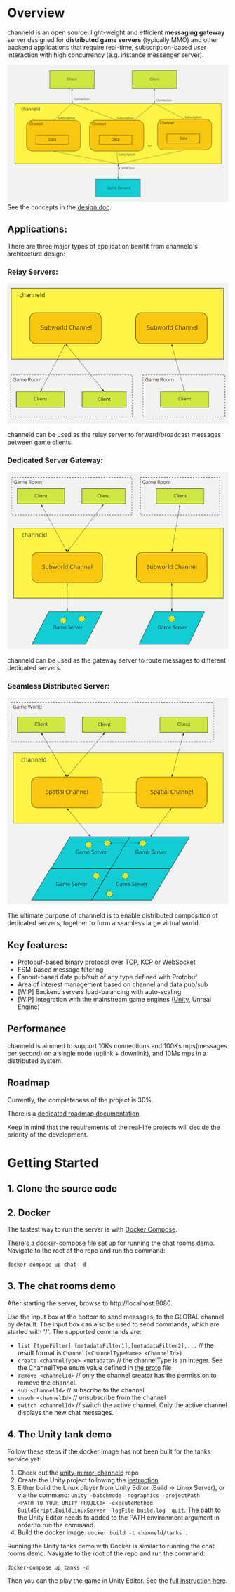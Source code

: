 # Overview
channeld is an open source, light-weight and efficient **messaging gateway** server designed for **distributed game servers** (typically MMO) 
and other backend applications that require real-time, subscription-based user interaction with high concurrency (e.g. instance messenger server).

![architecture](doc/architecture.png)
See the concepts in the [design doc](doc/design.md).

## Applications:
There are three major types of application benifit from channeld's architecture design:
### Relay Servers:
![](doc/relay.png)

channeld can be used as the relay server to forward/broadcast messages between game clients.

### Dedicated Server Gateway:
![](doc/dedicated.png)

channeld can be used as the gateway server to route messages to different dedicated servers.

### Seamless Distributed Server:
![](doc/seamless.png)

The ultimate purpose of channeld is to enable distributed composition of dedicated servers, together to form a seamless large virtual world.

## Key features:
* Protobuf-based binary protocol over TCP, KCP or WebSocket
* FSM-based message filtering
* Fanout-based data pub/sub of any type defined with Protobuf
* Area of interest management based on channel and data pub/sub
* [WIP] Backend servers load-balancing with auto-scaling
* [WIP] Integration with the mainstream game engines ([Unity](https://github.com/indiest/channeld-unity-mirror), Unreal Engine)

## Performance
channeld is aimmed to support 10Ks connections and 100Ks mps(messages per second) on a single node (uplink + downlink), and 10Ms mps in a distributed system.

## Roadmap
Currently, the completeness of the project is 30%.

There is a [dedicated roadmap documentation](doc/roadmap.md).

Keep in mind that the requirements of the real-life projects will decide the priority of the development.

# Getting Started
## 1. Clone the source code
## 2. Docker
The fastest way to run the server is with [Docker Compose](https://docs.docker.com/compose/).

There's a [docker-compose file](docker-compose.yml) set up for running the chat rooms demo. Navigate to the root of the repo and run the command:

`docker-compose up chat -d`

## 3. The chat rooms demo
After starting the server, browse to http://localhost:8080.

Use the input box at the bottom to send messages, to the GLOBAL channel by default. The input box can also be used to send commands, which are started with '/'. The supported commands are:

* `list [typeFilter] [metadataFilter1],[metadataFilter2],...` // the result format is `Channel(<ChannelTypeName> <ChannelId>)`
* `create <channelType> <metadata>` // the channelType is an integer. See the ChannelType enum value defined in [the proto](proto/channeld.proto) file
* `remove <channelId>` // only the channel creator has the permission to remove the channel.
* `sub <channelId>` // subscribe to the channel
* `unsub <channelId>` // unsubscribe from the channel
* `switch <channelId>` // switch the active channel. Only the active channel displays the new chat messages.

## 4. The Unity tank demo
Follow these steps if the docker image has not been built for the tanks service yet:
1. Check out the [unity-mirror-channeld](https://github.com/indiest/channeld-unity-mirror) repo
2. Create the Unity project following the [instruction](https://github.com/indiest/channeld-unity-mirror#how-to-run-the-tank-demo)
3. Either build the Linux player from Unity Editor (Build -> Linux Server), or via the command: `Unity -batchmode -nographics -projectPath <PATH_TO_YOUR_UNITY_PROJECT> -executeMethod BuildScript.BuildLinuxServer -logFile build.log -quit`. The path to the Unity Editor needs to added to the PATH environment argument in order to run the command.
4. Build the docker image: `docker build -t channeld/tanks .`

Running the Unity tanks demo with Docker is similar to running the chat rooms demo. Navigate to the root of the repo and run the command:

`docker-compose up tanks -d`

Then you can the play the game in Unity Editor. See the [full instruction here](https://github.com/indiest/channeld-unity-mirror#how-to-run-the-tank-demo).